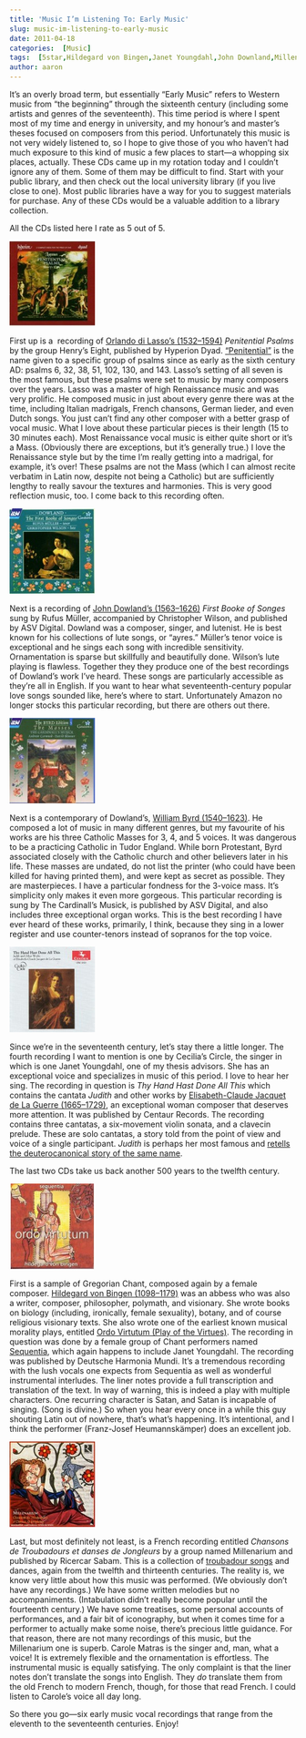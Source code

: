 ```yaml
---
title: 'Music I’m Listening To: Early Music'
slug: music-im-listening-to-early-music
date: 2011-04-18
categories:  [Music]
tags:  [5star,Hildegard von Bingen,Janet Youngdahl,John Downland,Millenarium,Orlando di Lasso,Sequentia,William Byrd]
author: aaron
---
```


It’s an overly broad term, but essentially “Early Music” refers to Western music from “the beginning” through the sixteenth century (including some artists and genres of the seventeenth). This time period is where I spent most of my time and energy in university, and my honour’s and master’s theses focused on composers from this period. Unfortunately this music is not very widely listened to, so I hope to give those of you who haven’t had much exposure to this kind of music a few places to start—a whopping six places, actually. These CDs came up in my rotation today and I couldn’t ignore any of them. Some of them may be difficult to find. Start with your public library, and then check out the local university library (if you live close to one). Most public libraries have a way for you to suggest materials for purchase. Any of these CDs would be a valuable addition to a library collection.

All the CDs listed here I rate as 5 out of 5.

![Penitential Psalms](cover7-150x150.jpg "Penitential Psalms")

First up is a  recording of [Orlando di Lasso’s (1532–1594)](http://en.wikipedia.org/wiki/Orlando_di_Lasso "Wikipedia") *Penitential Psalms* by the group Henry’s Eight, published by Hyperion Dyad. [“Penitential”](http://en.wikipedia.org/wiki/Penitential_psalms "Wikipedia") is the name given to a specific group of psalms since as early as the sixth century AD: psalms 6, 32, 38, 51, 102, 130, and 143. Lasso’s setting of all seven is the most famous, but these psalms were set to music by many composers over the years. Lasso was a master of high Renaissance music and was very prolific. He composed music in just about every genre there was at the time, including Italian madrigals, French chansons, German lieder, and even Dutch songs. You just can’t find any other composer with a better grasp of vocal music. What I love about these particular pieces is their length (15 to 30 minutes each). Most Renaissance vocal music is either quite short or it’s a Mass. (Obviously there are exceptions, but it’s generally true.) I love the Renaissance style but by the time I’m really getting into a madrigal, for example, it’s over! These psalms are not the Mass (which I can almost recite verbatim in Latin now, despite not being a Catholic) but are sufficiently lengthy to really savour the textures and harmonies. This is very good reflection music, too. I come back to this recording often.

![John Dowland](cover8-150x150.jpg "John Dowland")

Next is a recording of [John Dowland’s (1563–1626)](http://en.wikipedia.org/wiki/John_Downland "Wikipedia") *First Booke of Songes* sung by Rufus Müller, accompanied by Christopher Wilson, and published by ASV Digital. Dowland was a composer, singer, and lutenist. He is best known for his collections of lute songs, or “ayres.” Müller’s tenor voice is exceptional and he sings each song with incredible sensitivity. Ornamentation is sparse but skillfully and beautifully done. Wilson’s lute playing is flawless. Together they they produce one of the best recordings of Dowland’s work I’ve heard. These songs are particularly accessible as they’re all in English. If you want to hear what seventeenth-century popular love songs sounded like, here’s where to start. Unfortunately Amazon no longer stocks this particular recording, but there are others out there.

![Byrd's Masses](cover9-150x150.jpg "Byrd's Masses")

Next is a contemporary of Dowland’s, [William Byrd (1540–1623)](http://en.wikipedia.org/wiki/William_byrd "Wikipedia"). He composed a lot of music in many different genres, but my favourite of his works are his three Catholic Masses for 3, 4, and 5 voices. It was dangerous to be a practicing Catholic in Tudor England. While born Protestant, Byrd associated closely with the Catholic church and other believers later in his life. These masses are undated, do not list the printer (who could have been killed for having printed them), and were kept as secret as possible. They are masterpieces. I have a particular fondness for the 3-voice mass. It’s simplicity only makes it even more gorgeous. This particular recording is sung by The Cardinall’s Musick, is published by ASV Digital, and also includes three exceptional organ works. This is the best recording I have ever heard of these works, primarily, I think, because they sing in a lower register and use counter-tenors instead of sopranos for the top voice.

![Thy Hand Hast Done All This](cover10-150x150.jpg "Thy Hand Hast Done All This")

Since we’re in the seventeenth century, let’s stay there a little longer. The fourth recording I want to mention is one by Cecilia’s Circle, the singer in which is one Janet Youngdahl, one of my thesis advisors. She has an exceptional voice and specializes in music of this period. I love to hear her sing. The recording in question is *Thy Hand Hast Done All This* which contains the cantata *Judith* and other works by [Elisabeth-Claude Jacquet de La Guerre (1665–1729)](http://en.wikipedia.org/wiki/Jacquet_de_la_Guerre "Wikipedia"), an exceptional woman composer that deserves more attention. It was published by Centaur Records. The recording contains three cantatas, a six-movement violin sonata, and a clavecin prelude. These are solo cantatas, a story told from the point of view and voice of a single participant. *Judith* is perhaps her most famous and [retells the deuterocanonical story of the same name](http://en.wikipedia.org/wiki/Judith "Wikipedia").

The last two CDs take us back another 500 years to the twelfth century.

![Ordo Virtutum](cover11-150x150.jpg "Ordo Virtutum")

First is a sample of Gregorian Chant, composed again by a female composer. [Hildegard von Bingen (1098–1179)](http://en.wikipedia.org/wiki/Hildegard_of_Bingen "Wikipedia") was an abbess who was also a writer, composer, philosopher, polymath, and visionary. She wrote books on biology (including, ironically, female sexuality), botany, and of course religious visionary texts. She also wrote one of the earliest known musical morality plays, entitled [Ordo Virtutum (Play of the Virtues)](http://en.wikipedia.org/wiki/Ordo_virtutum "Wikipedia"). The recording in question was done by a female group of Chant performers named [Sequentia](http://en.wikipedia.org/wiki/Sequentia_(music_group) "Wikipedia"), which again happens to include Janet Youngdahl. The recording was published by Deutsche Harmonia Mundi. It’s a tremendous recording with the lush vocals one expects from Sequentia as well as wonderful instrumental interludes. The liner notes provide a full transcription and translation of the text. In way of warning, this is indeed a play with multiple characters. One recurring character is Satan, and Satan is incapable of singing. (Song is divine.) So when you hear every once in a while this guy shouting Latin out of nowhere, that’s what’s happening. It’s intentional, and I think the performer (Franz-Josef Heumannskämper) does an excellent job.

![Ars Trobar](cover12-150x150.jpg "Ars Trobar")

Last, but most definitely not least, is a French recording entitled *Chansons de Troubadours et danses de Jongleurs* by a group named Millenarium and published by Ricercar Sabam. This is a collection of [troubadour songs](http://en.wikipedia.org/wiki/Troubadour "Wikipedia") and dances, again from the twelfth and thirteenth centuries. The reality is, we know very little about how this music was performed. (We obviously don’t have any recordings.) We have some written melodies but no accompaniments. (Intabulation didn’t really become popular until the fourteenth century.) We have some treatises, some personal accounts of performances, and a fair bit of iconography, but when it comes time for a performer to actually make some noise, there’s precious little guidance. For that reason, there are not many recordings of this music, but the Millenarium one is superb. Carole Matras is the singer and, man, what a voice! It is extremely flexible and the ornamentation is effortless. The instrumental music is equally satisfying. The only complaint is that the liner notes don’t translate the songs into English. They *do* translate them from the old French to modern French, though, for those that read French. I could listen to Carole’s voice all day long.

So there you go—six early music vocal recordings that range from the eleventh to the seventeenth centuries. Enjoy!
